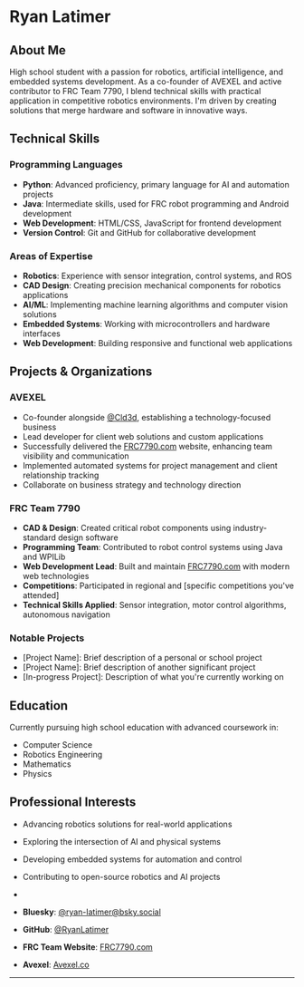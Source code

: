# Ryan Latimer

## About Me
High school student with a passion for robotics, artificial intelligence, and embedded systems development. As a co-founder of AVEXEL and active contributor to FRC Team 7790, I blend technical skills with practical application in competitive robotics environments. I'm driven by creating solutions that merge hardware and software in innovative ways.

## Technical Skills

### Programming Languages
- **Python**: Advanced proficiency, primary language for AI and automation projects
- **Java**: Intermediate skills, used for FRC robot programming and Android development
- **Web Development**: HTML/CSS, JavaScript for frontend development
- **Version Control**: Git and GitHub for collaborative development

### Areas of Expertise
- **Robotics**: Experience with sensor integration, control systems, and ROS
- **CAD Design**: Creating precision mechanical components for robotics applications
- **AI/ML**: Implementing machine learning algorithms and computer vision solutions
- **Embedded Systems**: Working with microcontrollers and hardware interfaces
- **Web Development**: Building responsive and functional web applications

## Projects & Organizations

### AVEXEL
- Co-founder alongside [@Cld3d](https://github.com/Cld3d), establishing a technology-focused business
- Lead developer for client web solutions and custom applications
- Successfully delivered the [FRC7790.com](https://frc7790.com) website, enhancing team visibility and communication
- Implemented automated systems for project management and client relationship tracking
- Collaborate on business strategy and technology direction

### FRC Team 7790
- **CAD & Design**: Created critical robot components using industry-standard design software
- **Programming Team**: Contributed to robot control systems using Java and WPILib
- **Web Development Lead**: Built and maintain [FRC7790.com](https://frc7790.com) with modern web technologies
- **Competitions**: Participated in regional and [specific competitions you've attended]
- **Technical Skills Applied**: Sensor integration, motor control algorithms, autonomous navigation

### Notable Projects
- [Project Name]: Brief description of a personal or school project
- [Project Name]: Brief description of another significant project
- [In-progress Project]: Description of what you're currently working on

## Education
Currently pursuing high school education with advanced coursework in:
- Computer Science
- Robotics Engineering
- Mathematics
- Physics

## Professional Interests
- Advancing robotics solutions for real-world applications
- Exploring the intersection of AI and physical systems
- Developing embedded systems for automation and control
- Contributing to open-source robotics and AI projects

- 
- **Bluesky**: [@ryan-latimer@bsky.social](https://bsky.app/profile/ryan-latimer.bsky.social)
- **GitHub**: [@RyanLatimer](https://github.com/RyanLatimer)
- **FRC Team Website**: [FRC7790.com](https://frc7790.com)
- **Avexel**: [Avexel.co](https://avexel.co)

---
